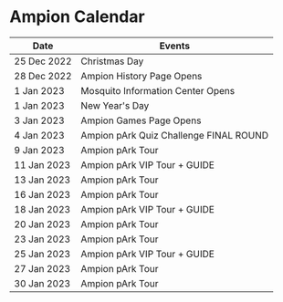 # Ampion Calendar

|     Date    	|                 Events                 	|
|-------------	|----------------------------------------	|
| 25 Dec 2022   | Christmas Day                             |
| 28 Dec 2022   | Ampion History Page Opens                 |
|  1 Jan 2023   | Mosquito Information Center Opens         |
|  1 Jan 2023 	| New Year's Day                        	|
|  3 Jan 2023   | Ampion Games Page Opens                   |
|  4 Jan 2023 	| Ampion pArk Quiz Challenge FINAL ROUND 	|
|  9 Jan 2023 	| Ampion pArk Tour                      	|
| 11 Jan 2023 	| Ampion pArk VIP Tour + GUIDE          	|
| 13 Jan 2023 	| Ampion pArk Tour                      	|
| 16 Jan 2023 	| Ampion pArk Tour                      	|
| 18 Jan 2023 	| Ampion pArk VIP Tour + GUIDE          	|
| 20 Jan 2023 	| Ampion pArk Tour                      	|
| 23 Jan 2023 	| Ampion pArk Tour                      	|
| 25 Jan 2023 	| Ampion pArk VIP Tour + GUIDE          	|
| 27 Jan 2023 	| Ampion pArk Tour                      	|
| 30 Jan 2023 	| Ampion pArk Tour                      	|